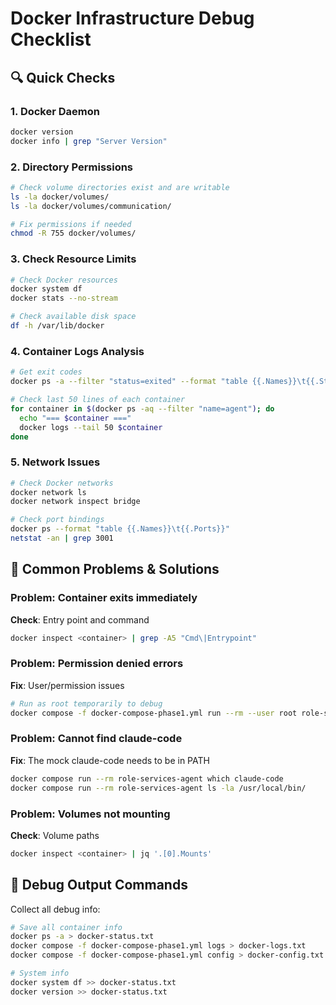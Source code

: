 # Docker Infrastructure Debug Checklist

## 🔍 Quick Checks

### 1. Docker Daemon
```bash
docker version
docker info | grep "Server Version"
```

### 2. Directory Permissions
```bash
# Check volume directories exist and are writable
ls -la docker/volumes/
ls -la docker/volumes/communication/

# Fix permissions if needed
chmod -R 755 docker/volumes/
```

### 3. Check Resource Limits
```bash
# Check Docker resources
docker system df
docker stats --no-stream

# Check available disk space
df -h /var/lib/docker
```

### 4. Container Logs Analysis
```bash
# Get exit codes
docker ps -a --filter "status=exited" --format "table {{.Names}}\t{{.Status}}"

# Check last 50 lines of each container
for container in $(docker ps -aq --filter "name=agent"); do
  echo "=== $container ==="
  docker logs --tail 50 $container
done
```

### 5. Network Issues
```bash
# Check Docker networks
docker network ls
docker network inspect bridge

# Check port bindings
docker ps --format "table {{.Names}}\t{{.Ports}}"
netstat -an | grep 3001
```

## 🐛 Common Problems & Solutions

### Problem: Container exits immediately
**Check**: Entry point and command
```bash
docker inspect <container> | grep -A5 "Cmd\|Entrypoint"
```

### Problem: Permission denied errors
**Fix**: User/permission issues
```bash
# Run as root temporarily to debug
docker compose -f docker-compose-phase1.yml run --rm --user root role-services-agent bash
```

### Problem: Cannot find claude-code
**Fix**: The mock claude-code needs to be in PATH
```bash
docker compose run --rm role-services-agent which claude-code
docker compose run --rm role-services-agent ls -la /usr/local/bin/
```

### Problem: Volumes not mounting
**Check**: Volume paths
```bash
docker inspect <container> | jq '.[0].Mounts'
```

## 📝 Debug Output Commands

Collect all debug info:
```bash
# Save all container info
docker ps -a > docker-status.txt
docker compose -f docker-compose-phase1.yml logs > docker-logs.txt
docker compose -f docker-compose-phase1.yml config > docker-config.txt

# System info
docker system df >> docker-status.txt
docker version >> docker-status.txt
```